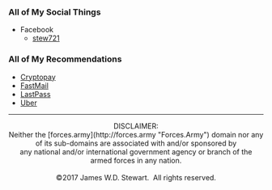 ### All of My Social Things
* Facebook
  * <a href="https://www.facebook.com/stew721" target="_blank" title="stew721">stew721</a>

### All of My Recommendations
* <a href="http://go.forces.army/Cryptopay" target="_blank" title="Cryptopay">Cryptopay</a>
* <a href="http://go.forces.army/FastMail" target="_blank" title="FastMail">FastMail</a>
* <a href="http://go.forces.army/LastPass" target="_blank" title="LastPass">LastPass</a>
* <a href="http://go.forces.army/Uber" target="_blank" title="Uber">Uber</a>

---
<p align="center">
  DISCLAIMER:<br />
  Neither the [forces.army](http://forces.army "Forces.Army") domain nor any of its sub-domains are associated with and/or sponsored by<br />
  any national and/or international government agency or branch of the armed forces in any nation.<br />
  <br />
  &copy;2017 James W.D. Stewart.&nbsp; All rights reserved.
</p>

